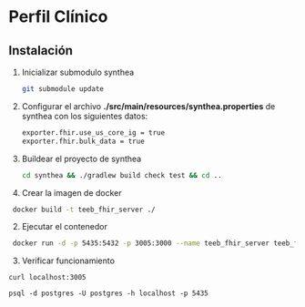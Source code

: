 # Perfil Clínico

## Instalación 

1. Inicializar submodulo synthea

    ```bash
    git submodule update
    ```

2. Configurar el archivo **./src/main/resources/synthea.properties** de synthea con los siguientes datos:

    ```bash
    exporter.fhir.use_us_core_ig = true 
    exporter.fhir.bulk_data = true
    ```

3. Buildear el proyecto de synthea

    ```bash
    cd synthea && ./gradlew build check test && cd ..
    ```

4. Crear la imagen de docker

```bash
 docker build -t teeb_fhir_server ./
```

2. Ejecutar el contenedor

```bash
 docker run -d -p 5435:5432 -p 3005:3000 --name teeb_fhir_server teeb_fhir_server
```

3. Verificar funcionamiento

```
curl localhost:3005
```

```shell
psql -d postgres -U postgres -h localhost -p 5435
```
